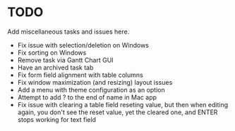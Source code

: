 # TODO

Add miscellaneous tasks and issues here.

- Fix issue with selection/deletion on Windows
- Fix sorting on Windows
- Remove task via Gantt Chart GUI
- Have an archived task tab
- Fix form field alignment with table columns
- Fix window maximization (and resizing) layout issues
- Add a menu with theme configuration as an option
- Attempt to add ? to the end of name in Mac app
- Fix issue with clearing a table field reseting value, but then when editing again, you don't see the reset value, yet the cleared one, and ENTER stops working for text field
